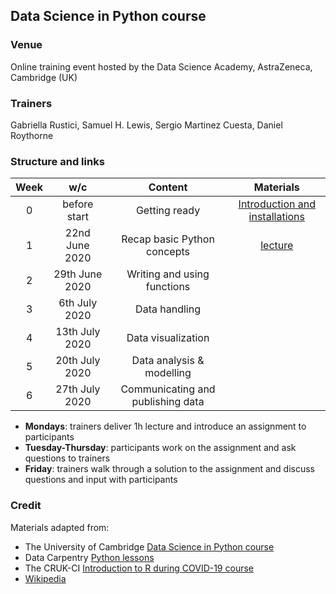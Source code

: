 
## Data Science in Python course

### Venue

Online training event hosted by the Data Science Academy, AstraZeneca, Cambridge (UK)

### Trainers

Gabriella Rustici, Samuel H. Lewis, Sergio Martinez Cuesta, Daniel Roythorne 

### Structure and links

Week | w/c | Content | Materials
:---:|:---:|:-------:|:---------:
0 | before start | Getting ready | [Introduction and installations](notebooks/week0_materials.ipynb)
1 | 22nd June 2020 | Recap basic Python concepts | [lecture](notebooks/week1_lecture.ipynb)
2 | 29th June 2020 | Writing and using functions |
3 | 6th July 2020 | Data handling |
4 | 13th July 2020 | Data visualization |
5 | 20th July 2020 | Data analysis & modelling | 
6 | 27th July 2020 | Communicating and publishing data | 

- **Mondays**: trainers deliver 1h lecture and introduce an assignment to participants
- **Tuesday-Thursday**: participants work on the assignment and ask questions to trainers
- **Friday**: trainers walk through a solution to the assignment and discuss questions and input with participants

### Credit

Materials adapted from:

- The University of Cambridge [Data Science in Python course](https://github.com/pycam/python-data-science)
- Data Carpentry [Python lessons](https://datacarpentry.org)
- The CRUK-CI [Introduction to R during COVID-19 course](https://bioinformatics-core-shared-training.github.io/r-intro/)
- [Wikipedia](https://www.wikipedia.org/)
